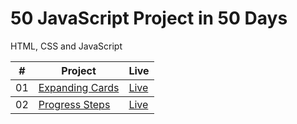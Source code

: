 # 50 JavaScript Project in 50 Days
HTML, CSS and JavaScript

<table>
  <thead>
    <th>#</th>
    <th>Project</th>
    <th>Live</th>
  </thead>
  <tbody>
    <td>01</td>
    <td><a href="https://github.com/the-phoenix-coder/50-50JS/tree/main/Expanding-Cards">Expanding Cards</a></td>
    <td><a href="https://expanding-cards-omega-swart.vercel.app/">Live</a></td>
  </tbody>
  <tbody>
    <td>02</td>
    <td><a href="https://github.com/the-phoenix-coder/50-50JS/tree/main/Progress-Steps">Progress Steps</a></td>
    <td><a href="https://expanding-cards-omega-swart.vercel.app/">Live</a></td>
  </tbody>
</table>
